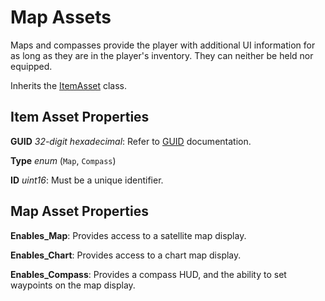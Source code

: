 Map Assets
==========

Maps and compasses provide the player with additional UI information for as long as they are in the player's inventory. They can neither be held nor equipped.

Inherits the [ItemAsset](/ItemAsset/README.md) class.

Item Asset Properties
---------------------

**GUID** *32-digit hexadecimal*: Refer to [GUID](/GUID.md) documentation.

**Type** *enum* (`Map`, `Compass`)

**ID** *uint16*: Must be a unique identifier.

Map Asset Properties
--------------------

**Enables_Map**: Provides access to a satellite map display.

**Enables_Chart**: Provides access to a chart map display.

**Enables_Compass**: Provides a compass HUD, and the ability to set waypoints on the map display.
